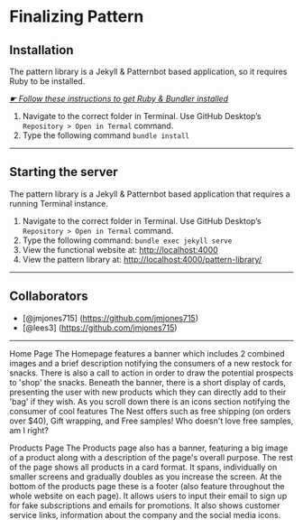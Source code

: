 # Finalizing Pattern

## Installation

The pattern library is a Jekyll & Patternbot based application, so it requires Ruby to be installed.

[*☛ Follow these instructions to get Ruby & Bundler installed*](https://learn-the-web.algonquindesign.ca/courses/web-dev-4/install-more-developer-tools/)

1. Navigate to the correct folder in Terminal. Use GitHub Desktop’s `Repository > Open in Termal` command.
2. Type the following command `bundle install`

---

## Starting the server

The pattern library is a Jekyll & Patternbot based application that requires a running Terminal instance.

1. Navigate to the correct folder in Terminal. Use GitHub Desktop’s `Repository > Open in Termal` command.
2. Type the following command: `bundle exec jekyll serve`
3. View the functional website at: [http://localhost:4000](http://localhost:4000)
4. View the pattern library at: [http://localhost:4000/pattern-library/](http://localhost:4000/pattern-library/)

---

## Collaborators

- [@jmjones715] (https://github.com/jmjones715)
- [@lees3] (https://github.com/jmjones715)

---

Home Page
The Homepage features a banner which includes 2 combined images and a brief description notifying the consumers of a new restock for snacks. There is also a call to action in order to draw the potential prospects to 'shop' the snacks. Beneath the banner, there is a short display of cards, presenting the user with new products which they can directly add to their 'bag' if they wish. As you scroll down there is an icons section notifying the consumer of cool features The Nest offers such as free shipping (on orders over $40), Gift wrapping, and Free samples! Who doesn't love free samples, am I right?

Products Page
The Products page also has a banner, featuring a big image of a product along with a description of the page's overall purpose. The rest of the page shows all products in a card format. It spans, individually on smaller screens and gradually doubles as you increase the screen. At the bottom of the products page these is a footer (also feature throughout the whole website on each page). It allows users to input their email to sign up for fake subscriptions and emails for promotions. It also shows customer service links, information about the company and the social media icons.

